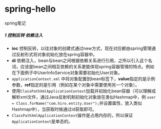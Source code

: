 # spring-hello
spring笔记
##### 1 控制反转 依赖注入
- **ioc** 控制反转，以往对象的创建式通过new方式，现在对应都由spring管理通过反射形式将对象初始化放在spring容器中。
- **di** 依赖注入，bean与bean之间根据依赖关系进行引用，之所以引入这个名词，应该是bean之间相互依赖的关系更能体现spring容器管理的特点。例如在下面例子中UserInfoService对象需要初始化User对象。
- `applicationContext.xml` 中将对象配置到bean标签下，**value**指定的是示例参数，**ref**指定的是引用（例如在某个对象中需要使用另一个对象）。
- 使用`ClassPathXmlApplicationContext`加载并初始化bean容器（可以理解成解析xml文件，通过Java反射机制初始化对象放在类似Hashmap中，例 `user = Class.forName("com.hiro.entity.User");`并设置属性，放入类似Hashmap中），当获取时候通过id获取即可。
- `ClassPathXmlApplicationContext`操作是占用内存的，所以保证`ApplicationContext`是单态的。
